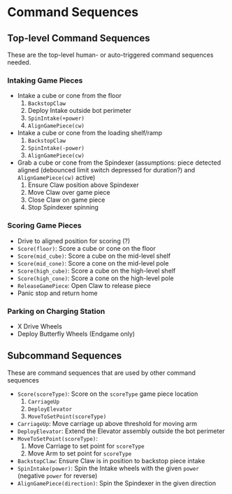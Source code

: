 # Command Sequences

## Top-level Command Sequences

These are the top-level human- or auto-triggered command sequences needed.

### Intaking Game Pieces

- Intake a cube or cone from the floor
  1. `BackstopClaw`
  2. Deploy Intake outside bot perimeter
  3. `SpinIntake(+power)`
  4. `AlignGamePiece(cw)`
- Intake a cube or cone from the loading shelf/ramp
  1. `BackstopClaw`
  2. `SpinIntake(-power)`
  3. `AlignGamePiece(cw)`
- Grab a cube or cone from the Spindexer (assumptions: piece detected aligned (debounced limit switch depressed for duration?) and `AlignGamePiece(cw)` active)
  1. Ensure Claw position above Spindexer
  2. Move Claw over game piece
  3. Close Claw on game piece
  4. Stop Spindexer spinning

### Scoring Game Pieces

- Drive to aligned position for scoring (?)
- `Score(floor)`: Score a cube or cone on the floor
- `Score(mid_cube)`: Score a cube on the mid-level shelf
- `Score(mid_cone)`: Score a cone on the mid-level pole
- `Score(high_cube)`: Score a cube on the high-level shelf
- `Score(high_cone)`: Score a cone on the high-level pole
- `ReleaseGamePiece`: Open Claw to release piece
- Panic stop and return home

### Parking on Charging Station

- X Drive Wheels
- Deploy Butterfly Wheels (Endgame only)

## Subcommand Sequences

These are command sequences that are used by other command sequences

- `Score(scoreType)`: Score on the `scoreType` game piece location
  1. `CarriageUp`
  2. `DeployElevator`
  3. `MoveToSetPoint(scoreType)`
- `CarriageUp`: Move carriage up above threshold for moving arm
- `DeployElevator`: Extend the Elevator assembly outside the bot perimeter
- `MoveToSetPoint(scoreType)`:
  1. Move Carriage to set point for `scoreType`
  2. Move Arm to set point for `scoreType`
- `BackstopClaw`: Ensure Claw is in position to backstop piece intake
- `SpinIntake(power)`: Spin the Intake wheels with the given `power` (negative `power` for reverse)
- `AlignGamePiece(direction)`: Spin the Spindexer in the given direction
